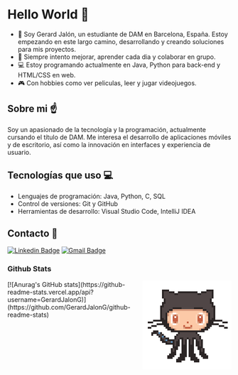 # Hello World 👋

- 🙋 Soy Gerard Jalón, un estudiante de DAM en Barcelona, España. Estoy empezando en este largo camino, desarrollando y creando soluciones para mis proyectos.
- 🌱 Siempre intento mejorar, aprender cada dia y colaborar en grupo.
- 💻 Estoy programando actualmente en Java, Python para back-end y HTML/CSS en web.
- 🎮 Con hobbies como ver peliculas, leer y jugar videojuegos.

## Sobre mi ☝️
Soy un apasionado de la tecnología y la programación, actualmente cursando el título de DAM. Me interesa el desarrollo de aplicaciones móviles y de escritorio, así como la innovación en interfaces y experiencia de usuario.

## Tecnologías que uso 💻
 - Lenguajes de programación: Java, Python, C, SQL
 - Control de versiones: Git y GitHub
 - Herramientas de desarrollo: Visual Studio Code, IntelliJ IDEA

## Contacto 📨

[![Linkedin Badge](https://img.shields.io/badge/-LinkedIn-blue?style=flat-square&logo=Linkedin&logoColor=white&link=https://www.linkedin.com/in/gerard-jalon/)](https://www.linkedin.com/in/gerard-jalon/)
[![Gmail Badge](https://img.shields.io/badge/-Gmail-c14438?style=flat-square&logo=Gmail&logoColor=white&link=mailto:gerard.jalon@gmail.com)](mailto:gerard.jalon@gmail.com)

### Github Stats

<img src="https://raw.githubusercontent.com/lgzarturo/lgzarturo/master/assets/87202985-820dcb80-c2b6-11ea-9f56-7ec461c497c3.gif" alt="GitHub" style="float: right;" align="right" />
[![Anurag's GitHub stats](https://github-readme-stats.vercel.app/api?username=GerardJalonG)](https://github.com/GerardJalonG/github-readme-stats)

